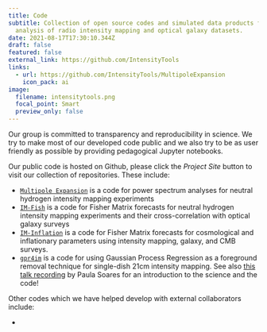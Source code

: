 ```yaml
---
title: Code
subtitle: Collection of open source codes and simulated data products for the
  analysis of radio intensity mapping and optical galaxy datasets.
date: 2021-08-17T17:30:10.344Z
draft: false
featured: false
external_link: https://github.com/IntensityTools
links:
  - url: https://github.com/IntensityTools/MultipoleExpansion
    icon_pack: ai
image:
  filename: intensitytools.png
  focal_point: Smart
  preview_only: false
---
```

Our group is committed to transparency and reproducibility in science. We try to make most of our developed code public and we also try to be as user friendly as possible by providing pedagogical Jupyter notebooks. 

Our public code is hosted on Github, please click the *Project Site* button to visit our collection of repositories. These include:

* [`Multipole Expansion`](https://github.com/IntensityTools/MultipoleExpansion) is a code for power spectrum analyses for neutral hydrogen intensity mapping experiments
* [`IM-Fish`](https://github.com/IntensityTools/IM-Fish) is a code for Fisher Matrix forecasts for neutral hydrogen intensity mapping experiments and their cross-correlation with optical galaxy surveys
* [`IM-Inflation`](https://github.com/IntensityTools/IM-Inflation) is a code for Fisher Matrix forecasts for cosmological and inflationary parameters using intensity mapping, galaxy, and CMB surveys.
* [`gpr4im`](https://github.com/IntensityTools/gpr4im) is a code for using Gaussian Process Regression as a foreground removal technique for single-dish 21cm intensity mapping. See also [this talk recording](https://www.youtube.com/watch?v=PkUfG2yKSPA) by Paula Soares for an introduction to the science and the code!

Other codes which we have helped develop with external collaborators include:

*